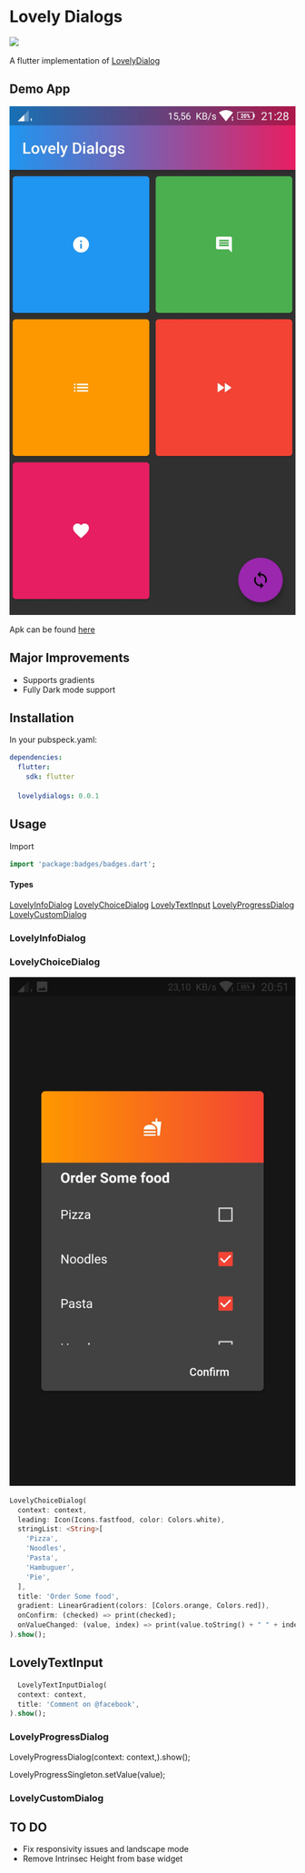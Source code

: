 # Lovely Dialogs
![](https://img.shields.io/pub/v/lovely_dialogs?style=flat-square)

A flutter implementation of [LovelyDialog](https://github.com/yarolegovich/LovelyDialog)

## Demo App

<p align="center">
  <img src="https://github.com/VictorHerbert/LovelyDialogs/raw/master/Images/app.jpeg"/>
</p>

Apk can be found [here](https://github.com/VictorHerbert/LovelyDialogs/tree/master/example)

## Major Improvements

* Supports gradients
* Fully Dark mode support

## Installation

In your pubspeck.yaml:

``` yaml
dependencies:
  flutter:
    sdk: flutter

  lovelydialogs: 0.0.1
```

## Usage

Import 

``` dart
import 'package:badges/badges.dart';
```

#### Types

[LovelyInfoDialog](https://github.com/VictorHerbert/LovelyDialogs#LovelyInfoDialog)
[LovelyChoiceDialog](https://github.com/VictorHerbert/LovelyDialogs#LovelyChoiceDialog)
[LovelyTextInput](https://github.com/VictorHerbert/LovelyDialogs#LovelyTextInput)
[LovelyProgressDialog](https://github.com/VictorHerbert/LovelyDialogs#LovelyProgressDialog)
[LovelyCustomDialog](https://github.com/VictorHerbert/LovelyDialogs#LovelyCustomDialog)

### LovelyInfoDialog


### LovelyChoiceDialog

<p align="center">
  <img src="https://github.com/VictorHerbert/LovelyDialogs/raw/master/Images/choice_dark.jpeg"/>
</p>

``` dart
LovelyChoiceDialog(
  context: context,
  leading: Icon(Icons.fastfood, color: Colors.white),
  stringList: <String>[
    'Pizza',
    'Noodles',
    'Pasta',
    'Hambuguer',
    'Pie',
  ],
  title: 'Order Some food',
  gradient: LinearGradient(colors: [Colors.orange, Colors.red]),
  onConfirm: (checked) => print(checked);
  onValueChanged: (value, index) => print(value.toString() + " " + index.toString()),
).show();
```
## LovelyTextInput

``` dart
  LovelyTextInputDialog(
  context: context,
  title: 'Comment on @facebook',
).show();
```

### LovelyProgressDialog

LovelyProgressDialog(context: context,).show();

LovelyProgressSingleton.setValue(value);

### LovelyCustomDialog

## TO DO

* Fix responsivity issues and landscape mode
* Remove Intrinsec Height from base widget